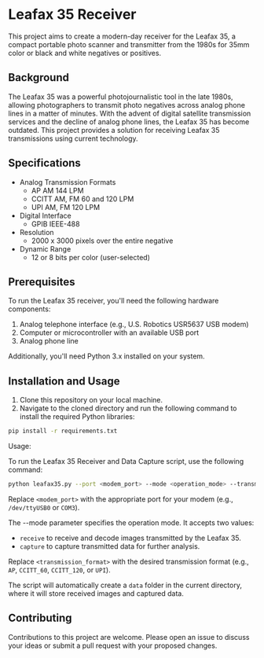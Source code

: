 # Leafax 35 Receiver

This project aims to create a modern-day receiver for the Leafax 35, a compact portable photo scanner and transmitter from the 1980s for 35mm color or black and white negatives or positives.

## Background

The Leafax 35 was a powerful photojournalistic tool in the late 1980s, allowing photographers to transmit photo negatives across analog phone lines in a matter of minutes. With the advent of digital satellite transmission services and the decline of analog phone lines, the Leafax 35 has become outdated. This project provides a solution for receiving Leafax 35 transmissions using current technology.

## Specifications

- Analog Transmission Formats
  - AP AM 144 LPM
  - CCITT AM, FM 60 and 120 LPM
  - UPI AM, FM 120 LPM
- Digital Interface
  - GPIB IEEE-488
- Resolution
  - 2000 x 3000 pixels over the entire negative
- Dynamic Range
  - 12 or 8 bits per color (user-selected)

## Prerequisites

To run the Leafax 35 receiver, you'll need the following hardware components:

1. Analog telephone interface (e.g., U.S. Robotics USR5637 USB modem)
2. Computer or microcontroller with an available USB port
3. Analog phone line

Additionally, you'll need Python 3.x installed on your system.

## Installation and Usage

1. Clone this repository on your local machine.
2. Navigate to the cloned directory and run the following command to install the required Python libraries:

```bash
pip install -r requirements.txt
```

Usage:

To run the Leafax 35 Receiver and Data Capture script, use the following command:

```bash
python leafax35.py --port <modem_port> --mode <operation_mode> --transmission_format <transmission_format>
```

Replace `<modem_port>` with the appropriate port for your modem (e.g., `/dev/ttyUSB0` or `COM3`).

The --mode parameter specifies the operation mode. It accepts two values:

- `receive` to receive and decode images transmitted by the Leafax 35.
- `capture` to capture transmitted data for further analysis.

Replace `<transmission_format>` with the desired transmission format (e.g., `AP`, `CCITT_60`, `CCITT_120`, or `UPI`).

The script will automatically create a `data` folder in the current directory, where it will store received images and captured data.

## Contributing

Contributions to this project are welcome. Please open an issue to discuss your ideas or submit a pull request with your proposed changes.
